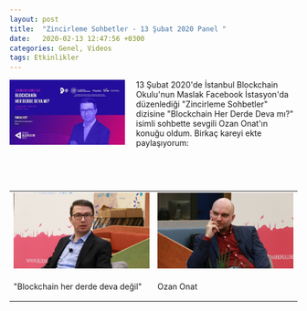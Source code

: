 ```yaml
---
layout: post
title:  "Zincirleme Sohbetler - 13 Şubat 2020 Panel "
date:   2020-02-13 12:47:56 +0300
categories: Genel, Videos
tags: Etkinlikler
---
```



<img align="left" src="/assets/habitat.jpg" style="width:40%; padding-right:20px"> 13 Şubat 2020'de İstanbul Blockchain Okulu'nun Maslak Facebook İstasyon'da düzenlediği "Zincirleme Sohbetler" dizisine "Blockchain Her Derde Deva mı?" isimli sohbette sevgili Ozan Onat'ın konuğu oldum. Birkaç kareyi ekte paylaşıyorum:

<br />


&nbsp;

<table><tr><td style="width:50%">
<img src="/assets/blockchain_okulu_habitat_2_2.jpg">
</td>
<td style="width:70%">
<img src="/assets/blockchain_okulu_habitat_3_2.jpg">
   </td></tr>
<tr><td style="width:50%; vertical-align:top">
<p>"Blockchain her derde deva değil"
</p></td>
<td style="width:50%; vertical-align:top">
<p> Ozan Onat
</p>
</td></tr>
</table>
